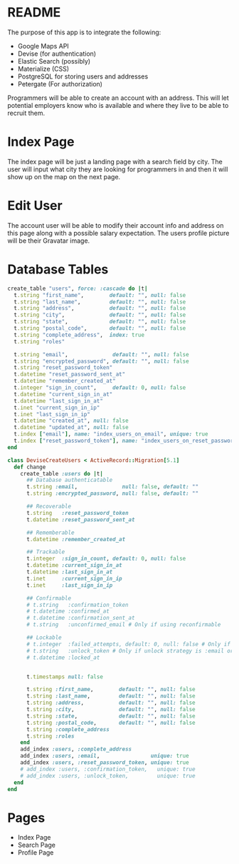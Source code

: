 # README
The purpose of this app is to integrate the following:

* Google Maps API
* Devise (for authentication)
* Elastic Search (possibly)
* Materialize (CSS)
* PostgreSQL for storing users and addresses
* Petergate (For authorization)

Programmers will be able to create an account with an address. This will let potential employers know who is available and where they live to be able to recruit them.

# Index Page
The index page will be just a landing page with a search field by city. The user will input what city they are looking for programmers in and then it will show up on the map on the next page.

# Edit User
The account user will be able to modify their account info and address on this page along with a possible salary expectation.
The users profile picture will be their Gravatar image.

# Database Tables
```ruby
create_table "users", force: :cascade do |t|
  t.string "first_name",        default: "", null: false
  t.string "last_name",         default: "", null: false
  t.string "address",           default: "", null: false
  t.string "city",              default: "", null: false
  t.string "state",             default: "", null: false
  t.string "postal_code",       default: "", null: false
  t.string "complete_address",  index: true
  t.string "roles"

  t.string "email",              default: "", null: false
  t.string "encrypted_password", default: "", null: false
  t.string "reset_password_token"
  t.datetime "reset_password_sent_at"
  t.datetime "remember_created_at"
  t.integer "sign_in_count",     default: 0, null: false
  t.datetime "current_sign_in_at"
  t.datetime "last_sign_in_at"
  t.inet "current_sign_in_ip"
  t.inet "last_sign_in_ip"
  t.datetime "created_at", null: false
  t.datetime "updated_at", null: false
  t.index ["email"], name: "index_users_on_email", unique: true
  t.index ["reset_password_token"], name: "index_users_on_reset_password_token", unique: true
end

class DeviseCreateUsers < ActiveRecord::Migration[5.1]
  def change
    create_table :users do |t|
      ## Database authenticatable
      t.string :email,              null: false, default: ""
      t.string :encrypted_password, null: false, default: ""

      ## Recoverable
      t.string   :reset_password_token
      t.datetime :reset_password_sent_at

      ## Rememberable
      t.datetime :remember_created_at

      ## Trackable
      t.integer  :sign_in_count, default: 0, null: false
      t.datetime :current_sign_in_at
      t.datetime :last_sign_in_at
      t.inet     :current_sign_in_ip
      t.inet     :last_sign_in_ip

      ## Confirmable
      # t.string   :confirmation_token
      # t.datetime :confirmed_at
      # t.datetime :confirmation_sent_at
      # t.string   :unconfirmed_email # Only if using reconfirmable

      ## Lockable
      # t.integer  :failed_attempts, default: 0, null: false # Only if lock strategy is :failed_attempts
      # t.string   :unlock_token # Only if unlock strategy is :email or :both
      # t.datetime :locked_at


      t.timestamps null: false

      t.string :first_name,        default: "", null: false
      t.string :last_name,         default: "", null: false
      t.string :address,           default: "", null: false
      t.string :city,              default: "", null: false
      t.string :state,             default: "", null: false
      t.string :postal_code,       default: "", null: false
      t.string :complete_address
      t.string :roles
    end
    add_index :users, :complete_address
    add_index :users, :email,                unique: true
    add_index :users, :reset_password_token, unique: true
    # add_index :users, :confirmation_token,   unique: true
    # add_index :users, :unlock_token,         unique: true
  end
end
```

# Pages
* Index Page
* Search Page
* Profile Page
